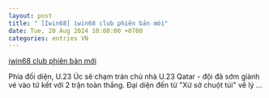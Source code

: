 ```yaml
---
layout: post
title: " [Iwin68] iwin68 club phiên bản mới"
date: Tue, 20 Aug 2024 10:00:00 +0700
categories: entries VN
---
```

[iwin68 club phiên bản mới](https://nhidong.org.vn/fru/iwin68-club-phi%C3%AAn-b%E1%BA%A3n-m%E1%BB%9Bi.html)

Phía đối diện, U.23 Úc sẽ chạm trán chủ nhà U.23 Qatar - đội đã sớm giành vé vào tứ kết với 2 trận toàn thắng. Đại diện đến từ "Xứ sở chuột túi" về lý ...


